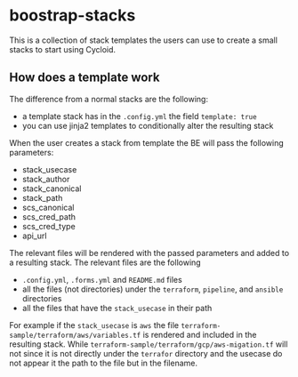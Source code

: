 # boostrap-stacks


This is a collection of stack templates the users can use to create a small stacks to start using Cycloid.


## How does a template work

The difference from a normal stacks are the following:
- a template stack has in the `.config.yml` the field `template: true`
- you can use jinja2 templates to conditionally alter the resulting stack

When the user creates a stack from template the BE will pass the following parameters:
- stack_usecase
- stack_author
- stack_canonical
- stack_path
- scs_canonical
- scs_cred_path
- scs_cred_type
- api_url

The relevant files will be rendered with the passed parameters and added to a resulting stack.
The relevant files are the following
- `.config.yml`, `.forms.yml` and `README.md` files
- all the files (not directories) under the `terraform`, `pipeline`, and `ansible` directories
- all the files that have the `stack_usecase` in their path

For example if the `stack_usecase` is `aws`  the file `terraform-sample/terraform/aws/variables.tf` is rendered and included in the resulting stack.
While `terraform-sample/terraform/gcp/aws-migation.tf` will not since  it is not directly under the `terrafor` directory and the usecase do not appear it the path to the file but in the filename.

